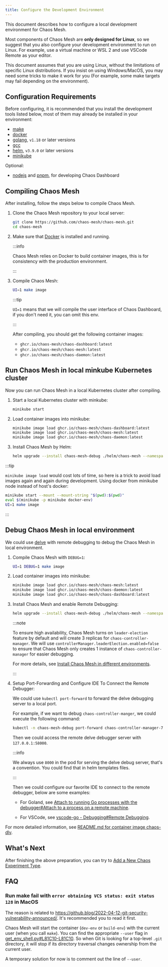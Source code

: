 ```yaml
---
title: Configure the Development Environment
---
```


This document describes how to configure a local development environment for Chaos Mesh.

Most components of Chaos Mesh are **only designed for Linux**, so we suggest that you also configure your development environment to run on Linux. For example, use a virtual machine or WSL 2 and use VSCode Remote as your editor.

This document assumes that you are using Linux, without the limitations of specific Linux distributions. If you insist on using Windows/MacOS, you may need some tricks to make it work for you (For example, some make targets may fail depending on the environment).

## Configuration Requirements

Before configuring, it is recommended that you install the development tools listed below, most of them may already be installed in your environment:

- [make](https://www.gnu.org/software/make/)
- [docker](https://docs.docker.com/install/)
- [golang](https://go.dev/doc/install), `v1.18` or later versions
- [gcc](https://gcc.gnu.org/)
- [helm](https://helm.sh/), `v3.9.0` or later versions
- [minikube](https://minikube.sigs.k8s.io/docs/start/)

Optional:

- [nodejs](https://nodejs.org/en/) and [pnpm](https://pnpm.io/), for developing Chaos Dashboard

## Compiling Chaos Mesh

After installing, follow the steps below to compile Chaos Mesh.

1. Clone the Chaos Mesh repository to your local server:

   ```bash
   git clone https://github.com/chaos-mesh/chaos-mesh.git
   cd chaos-mesh
   ```

2. Make sure that [Docker](https://docs.docker.com/install/) is installed and running.

   :::info

   Chaos Mesh relies on Docker to build container images, this is for consistency with the production environment.

   :::

3. Compile Chaos Mesh:

   ```bash
   UI=1 make image
   ```

   :::tip

   `UI=1` means that we will compile the user interface of Chaos Dashboard, if you don't need it, you can omit this env.

   :::

   After compiling, you should get the following container images:

   - `ghcr.io/chaos-mesh/chaos-dashboard:latest`
   - `ghcr.io/chaos-mesh/chaos-mesh:latest`
   - `ghcr.io/chaos-mesh/chaos-daemon:latest`

## Run Chaos Mesh in local minkube Kubernetes cluster

Now you can run Chaos Mesh in a local Kubernetes cluster after compiling.

1. Start a local Kubernetes cluster with minkube:

   ```bash
   minikube start
   ```

2. Load container images into minikube:

   ```bash
   minikube image load ghcr.io/chaos-mesh/chaos-dashboard:latest
   minikube image load ghcr.io/chaos-mesh/chaos-mesh:latest
   minikube image load ghcr.io/chaos-mesh/chaos-daemon:latest
   ```

3. Install Chaos Mesh by Helm:

   ```bash
   helm upgrade --install chaos-mesh-debug ./helm/chaos-mesh --namespace=chaos-mesh-debug --create-namespace
   ```

:::tip

`minikube image load` would cost lots of time, so here is a trick to avoid load images again and again during development. Using docker from minikube node instead of host's docker:

```bash
minikube start --mount --mount-string "$(pwd):$(pwd)"
eval $(minikube -p minikube docker-env)
UI=1 make image
```

:::

## Debug Chaos Mesh in local environment

We could use [delve](https://github.com/go-delve/delve) with remote debugging to debug the Chaos Mesh in local environment.

1. Compile Chaos Mesh with `DEBUG=1`:

   ```bash
   UI=1 DEBUG=1 make image
   ```

2. Load container images into minikube:

   ```bash
   minikube image load ghcr.io/chaos-mesh/chaos-mesh:latest
   minikube image load ghcr.io/chaos-mesh/chaos-daemon:latest
   minikube image load ghcr.io/chaos-mesh/chaos-dashboard:latest
   ```

3. Install Chaos Mesh and enable Remote Debugging:

   ```bash
   helm upgrade --install chaos-mesh-debug ./helm/chaos-mesh --namespace=chaos-mesh-debug --create-namespace --set chaosDlv.enable=true --set controllerManager.leaderElection.enabled=false
   ```

   :::note

   To ensure high availability, Chaos Mesh turns on `leader-election` feature by default and will create 3 replicas for `chaos-controller-manager`. We will use `controllerManager.leaderElection.enabled=false` to ensure that Chaos Mesh only creates 1 instance of `chaos-controller-manager` for easier debugging.

   For more details, see [Install Chaos Mesh in different environments](production-installation-using-helm.md#step-4-install-chaos-mesh-in-different-environments).

   :::

4. Setup Port-Forwarding and Configure IDE To Connect the Remote Debugger:

   We could use `kubectl port-forward` to forward the delve debugging server to a local port.

   For example, if we want to debug `chaos-controller-manger`, we could execute the following command:

   ```bash
   kubectl -n chaos-mesh-debug port-forward chaos-controller-manager-766dc8488d-7n5bq 58000:8000
   ```

   Then we could access the remote delve debugger server with `127.0.0.1:58000`.

   :::info

   We always use `8000` in the pod for serving the delve debug server, that's a convention. You could find that in helm templates files.

   :::

   Then we could configure our favorite IDE to connect to the remote debugger, below are some examples:

   - For Goland, see [Attach to running Go processes with the debugger#Attach to a process on a remote machine](https://www.jetbrains.com/help/go/attach-to-running-go-processes-with-debugger.html#attach-to-a-process-on-a-remote-machine).

   - For VSCode, see [vscode-go - Debugging#Remote Debugging](https://github.com/golang/vscode-go/blob/master/docs/debugging.md#remote-debugging).

For more detailed information, see [README.md for container image chaos-dlv](https://github.com/chaos-mesh/chaos-mesh/blob/master/images/chaos-dlv/README.md).

## What's Next

After finishing the above preparation, you can try to [Add a New Chaos Experiment Type](add-new-chaos-experiment-type.md).

## FAQ

### Run make fail with `error obtaining VCS status: exit status 128` in MacOS

The reason is related to <https://github.blog/2022-04-12-git-security-vulnerability-announced/>. It's recommended you to read it first.

Chaos Mesh will start the container (`dev-env` or `build-env`) with the current user (when you call `make`). You can find the appropriate `--user` flag in [get_env_shell.py#L81C10-L81C10](https://github.com/chaos-mesh/chaos-mesh/blob/813b650c02e0b065ae5c4707725c346929ab1847/build/get_env_shell.py#L81C10-L81C10). So when Git is looking for a top-level `.git` directory, it will stop if its directory traversal changes ownership from the current user.

A temporary solution for now is to comment out the line of `--user`.
